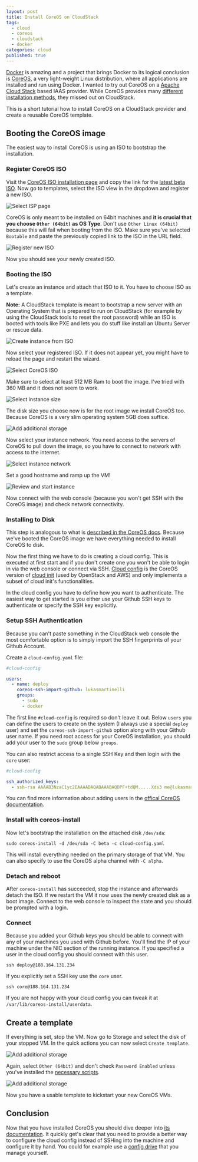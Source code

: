 ```yaml
---
layout: post
title: Install CoreOS on CloudStack
tags: 
  - cloud
  - coreos
  - cloudstack
  - docker
categories: cloud
published: true
---
```


[Docker](https://www.docker.com/) is amazing and a project that brings Docker to its logical conclusion is [CoreOS](https://coreos.com/), a very light-weight Linux distribution, where all applications are installed and run using Docker.
I wanted to try out CoreOS on a [Apache Cloud Stack](https://cloudstack.apache.org/) based IAAS provider. While CoreOS provides many [different installation methods](https://coreos.com/docs/running-coreos/platforms), they missed out on CloudStack.

This is a short tutorial how to install CoreOS on a CloudStack provider and create a reusable CoreOS template.

## Booting the CoreOS image
The easiest way to install CoreOS is using an ISO to bootstrap the installation.

### Register CoreOS ISO
Visit the [CoreOS ISO installation page](http://coreos.com/docs/running-coreos/platforms/iso/) and copy the link for the [latest beta ISO]((http://beta.release.core-os.net/amd64-usr/current/coreos_production_iso_image.iso)).
Now go to templates, select the ISO view in the dropdown and register a new ISO.

![Select ISP page](/media/cloudstack/select-iso-page.png)

CoreOS is only meant to be installed on 64bit machines and **it is crucial that you choose `Other (64bit)` as OS Type**. Don't use `Other Linux (64bit)` because this will fail when booting from the ISO. Make sure you've selected `Bootable` and paste the previously copied link to the ISO in the URL field.

![Register new ISO](/media/cloudstack/register-iso.png)

Now you should see your newly created ISO.

### Booting the ISO

Let's create an instance and attach that ISO to it. You have to choose ISO as a template.

**Note:** A CloudStack template is meant to bootstrap a new server with an Operating System that is prepared to run on CloudStack (for example by using the CloudStack tools to reset the root password) while an ISO is booted with tools like PXE and lets you do stuff like install an Ubuntu Server or rescue data.

![Create instance from ISO](/media/cloudstack/create-instance-setup.png)

Now select your registered ISO. If it does not appear yet, you might have to reload the page and restart the wizard.

![Select CoreOS ISO](/media/cloudstack/create-instance-template.png)

Make sure to select at least 512 MB Ram to boot the image. I've tried with 360 MB and it does not seem to work.

![Select instance size](/media/cloudstack/create-instance-compute.png)

The disk size you choose now is for the root image we install CoreOS too. Because CoreOS is a very slim operating system 5GB does suffice.

![Add additional storage](/media/cloudstack/create-instance-data-disk.png)

Now select your instance network. You need access to the servers of CoreOS to pull down the image, so you have to connect to network with access to the internet.

![Select instance network](/media/cloudstack/create-instance-network.png)

Set a good hostname and ramp up the VM!

![Review and start instance](/media/cloudstack/create-instance-review.png)

Now connect with the web console (because you won't get SSH with the CoreOS image) and check network connectivity.

### Installing to Disk

This step is analogous to what is [described in the CoreOS docs](https://coreos.com/docs/running-coreos/bare-metal/installing-to-disk/). Because we've booted the CoreOS image we have everything needed to install CoreOS to disk.

Now the first thing we have to do is creating a cloud config. This is executed at first start and if you don't create one you won't be able to login in via the web console or connect via SSH. [Cloud config](http://coreos.com/docs/cluster-management/setup/cloudinit-cloud-config/) is the CoreOS version of [cloud init](http://cloudinit.readthedocs.org/en/latest/) (used by OpenStack and AWS) and only implements a subset of cloud init's functionalities.

In the cloud config you have to define how you want to authenticate.
The easiest way to get started is you either use your Github SSH keys to authenticate or specify the SSH key explicitly.

### Setup SSH Authentication

Because you can't paste something in the CloudStack web console the most comfortable option is to simply import the SSH fingerprints of your Github Account.

Create a `cloud-config.yaml` file:

```yaml
#cloud-config

users:
  - name: deploy
    coreos-ssh-import-github: lukasmartinelli
    groups:
      - sudo
      - docker
```

The first line `#cloud-config` is required so don't leave it out. Below `users` you can define the users to create on the system (I always use a special `deploy` user) and set the `coreos-ssh-import-github` option along with your Github user name.
If you need root access for your CoreOS installation, you should add your user to the `sudo` group below `groups`.

You can also restrict access to a single SSH Key and then login with the `core` user:

```yaml
#cloud-config

ssh_authorized_keys:
  - ssh-rsa AAAAB3NzaC1yc2EAAAADAQABAAABAQDPF+tdQM.....Xds3 me@lukasmartinelli.ch
```

You can find more information about adding users in the [offical CoreOS documentation](https://coreos.com/docs/cluster-management/setup/adding-users/).

### Install with coreos-install
Now let's bootstrap the installation on the attached disk `/dev/sda`:

```
sudo coreos-install -d /dev/sda -C beta -c cloud-config.yaml
```

This will install everything needed on the primary storage of that VM. You can also specify to use the CoreOS alpha channel with `-C alpha`.

### Detach and reboot
After `coreos-install` has succeeded, stop the instance and afterwards detach the ISO.
If we restart the VM it now uses the newly created disk as a boot image. Connect to the web console to inspect the state and you should be prompted with a login.

### Connect
Because you added your Github keys you should be able to connect with any of your machines you used with Github before. You'll find the IP of your machine under the NIC section of the running instance. If you specified a user in the cloud config you should connect with this user.

```
ssh deploy@188.164.131.234
```

If you explicitly set a SSH key use the `core` user.

```
ssh core@188.164.131.234
```

If you are not happy with your cloud config you can tweak it at `/var/lib/coreos-install/userdata`.

## Create a template
If everything is set, stop the VM. Now go to Storage and select the disk of your stopped VM. In the quick actions you can now select `Create template`.

![Add additional storage](/media/cloudstack/template-from-disk.png)

Again, select `Other (64bit)` and don't check `Password Enabled` unless you've installed the [necessary scripts](https://cloudstack.apache.org/docs/en-US/Apache_CloudStack/4.0.2/html/Admin_Guide/add-password-management-to-templates.html).

![Add additional storage](/media/cloudstack/create-template-from-disk.png)

Now you have a usable template to kickstart your new CoreOS VMs.

## Conclusion
Now that you have installed CoreOS you should dive deeper into [its documentation](http://coreos.com/docs/). It quickly get's clear that you need to provide a better way to configure the cloud config instead of SSHing into the machine and configure it by hand. You could for example use a [config drive](http://coreos.com/docs/cluster-management/setup/cloudinit-config-drive/) that you manage yourself.